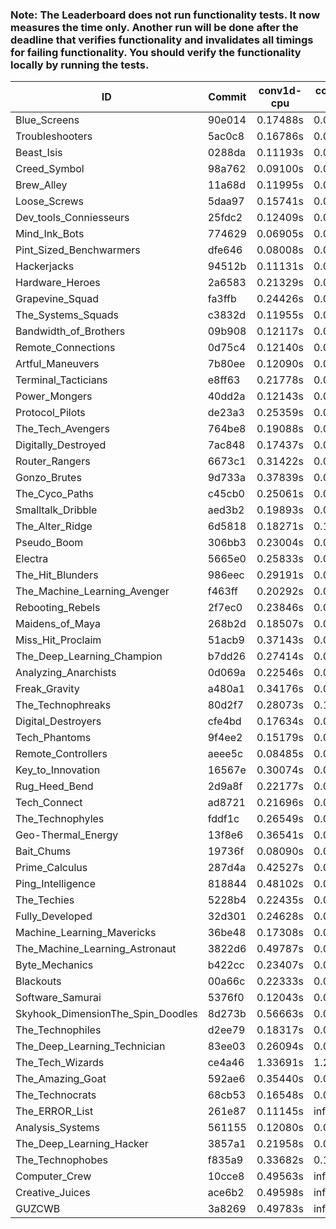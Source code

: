 ### Note: The Leaderboard does not run functionality tests. It now measures the time only. Another run will be done after the deadline that verifies functionality and invalidates all timings for failing functionality. You should verify the functionality locally by running the tests.

|ID|Commit|conv1d-cpu|conv1d-gpu|DWSPConv2D-gpu|gemm-gpu|avg|
|-|-|-|-|-|-|-|
|Blue_Screens|90e014|0.17488s|0.06307s|2.91941s|1.94216s|1.27488s|
|Troubleshooters|5ac0c8|0.16786s|0.06068s|3.07016s|1.84586s|1.28614s|
|Beast_Isis|0288da|0.11193s|0.08820s|3.04402s|2.07120s|1.32884s|
|Creed_Symbol|98a762|0.09100s|0.04715s|3.34361s|1.94004s|1.35545s|
|Brew_Alley|11a68d|0.11995s|0.04874s|3.34019s|1.98429s|1.37329s|
|Loose_Screws|5daa97|0.15741s|0.06574s|3.28494s|2.03010s|1.38455s|
|Dev_tools_Conniesseurs|25fdc2|0.12409s|0.05221s|3.34438s|2.05778s|1.39461s|
|Mind_Ink_Bots|774629|0.06905s|0.06909s|3.38013s|2.07484s|1.39828s|
|Pint_Sized_Benchwarmers|dfe646|0.08008s|0.05760s|3.34706s|2.11951s|1.40106s|
|Hackerjacks|94512b|0.11131s|0.06342s|3.34867s|2.10340s|1.40670s|
|Hardware_Heroes|2a6583|0.21329s|0.06999s|3.33803s|2.03414s|1.41386s|
|Grapevine_Squad|fa3ffb|0.24426s|0.06829s|3.28074s|2.07781s|1.41777s|
|The_Systems_Squads|c3832d|0.11955s|0.04631s|3.40050s|2.10913s|1.41887s|
|Bandwidth_of_Brothers|09b908|0.12117s|0.07276s|3.35196s|2.13501s|1.42023s|
|Remote_Connections|0d75c4|0.12140s|0.04919s|3.37593s|2.13883s|1.42134s|
|Artful_Maneuvers|7b80ee|0.12090s|0.07576s|3.35009s|2.15245s|1.42480s|
|Terminal_Tacticians|e8ff63|0.21778s|0.06627s|3.33161s|2.09063s|1.42657s|
|Power_Mongers|40dd2a|0.12143s|0.04943s|3.41460s|2.12516s|1.42766s|
|Protocol_Pilots|de23a3|0.25359s|0.06964s|3.34526s|2.05975s|1.43206s|
|The_Tech_Avengers|764be8|0.19088s|0.06243s|3.39363s|2.08937s|1.43408s|
|Digitally_Destroyed|7ac848|0.17437s|0.06696s|3.36527s|2.14194s|1.43713s|
|Router_Rangers|6673c1|0.31422s|0.07026s|3.34189s|2.04066s|1.44176s|
|Gonzo_Brutes|9d733a|0.37839s|0.04937s|3.28855s|2.05767s|1.44349s|
|The_Cyco_Paths|c45cb0|0.25061s|0.07431s|3.36301s|2.09310s|1.44526s|
|Smalltalk_Dribble|aed3b2|0.19893s|0.06666s|3.35258s|2.17425s|1.44811s|
|The_Alter_Ridge|6d5818|0.18271s|0.10134s|3.37940s|2.14051s|1.45099s|
|Pseudo_Boom|306bb3|0.23004s|0.04706s|3.34861s|2.17987s|1.45140s|
|Electra|5665e0|0.25833s|0.06747s|3.39145s|2.09014s|1.45185s|
|The_Hit_Blunders|986eec|0.29191s|0.05931s|3.32520s|2.13923s|1.45391s|
|The_Machine_Learning_Avenger|f463ff|0.20292s|0.06639s|3.38074s|2.16708s|1.45428s|
|Rebooting_Rebels|2f7ec0|0.23846s|0.06641s|3.31391s|2.20892s|1.45693s|
|Maidens_of_Maya|268b2d|0.18507s|0.06817s|3.23477s|2.35421s|1.46055s|
|Miss_Hit_Proclaim|51acb9|0.37143s|0.07084s|3.33637s|2.07197s|1.46265s|
|The_Deep_Learning_Champion|b7dd26|0.27414s|0.07435s|3.37736s|2.12900s|1.46371s|
|Analyzing_Anarchists|0d069a|0.22546s|0.04866s|3.32987s|2.25302s|1.46425s|
|Freak_Gravity|a480a1|0.34176s|0.07701s|3.36022s|2.08082s|1.46495s|
|The_Technophreaks|80d2f7|0.28073s|0.14304s|3.36181s|2.08176s|1.46684s|
|Digital_Destroyers|cfe4bd|0.17634s|0.06704s|3.35696s|2.26777s|1.46703s|
|Tech_Phantoms|9f4ee2|0.15179s|0.08966s|3.38681s|2.25617s|1.47111s|
|Remote_Controllers|aeee5c|0.08485s|0.04873s|3.61753s|2.16955s|1.48017s|
|Key_to_Innovation|16567e|0.30074s|0.04888s|3.45113s|2.13713s|1.48447s|
|Rug_Heed_Bend|2d9a8f|0.22177s|0.06191s|3.31575s|2.34350s|1.48573s|
|Tech_Connect|ad8721|0.21696s|0.07000s|3.34310s|2.32422s|1.48857s|
|The_Technophyles|fddf1c|0.26549s|0.04500s|3.46360s|2.18074s|1.48871s|
|Geo-Thermal_Energy|13f8e6|0.36541s|0.07322s|3.34995s|2.17105s|1.48991s|
|Bait_Chums|19736f|0.08090s|0.07374s|3.37828s|2.44111s|1.49351s|
|Prime_Calculus|287d4a|0.42527s|0.07955s|3.35509s|2.13526s|1.49879s|
|Ping_Intelligence|818844|0.48102s|0.05928s|3.36879s|2.12727s|1.50909s|
|The_Techies|5228b4|0.22435s|0.07729s|3.34769s|2.42183s|1.51779s|
|Fully_Developed|32d301|0.24628s|0.06671s|3.33357s|2.46837s|1.52873s|
|Machine_Learning_Mavericks|36be48|0.17308s|0.07623s|3.41104s|2.48212s|1.53562s|
|The_Machine_Learning_Astronaut|3822d6|0.49787s|0.07608s|3.37731s|2.19692s|1.53704s|
|Byte_Mechanics|b422cc|0.23407s|0.06314s|3.35322s|2.50749s|1.53948s|
|Blackouts|00a66c|0.22333s|0.07050s|3.46485s|2.45819s|1.55422s|
|Software_Samurai|5376f0|0.12043s|0.04855s|3.39280s|2.90477s|1.61664s|
|Skyhook_DimensionThe_Spin_Doodles|8d273b|0.56663s|0.06760s|3.36926s|2.59525s|1.64968s|
|The_Technophiles|d2ee79|0.18317s|0.04880s|3.34601s|3.11296s|1.67273s|
|The_Deep_Learning_Technician|83ee03|0.26094s|0.06908s|3.40562s|3.10803s|1.71092s|
|The_Tech_Wizards|ce4a46|1.33691s|1.28409s|3.32772s|2.43858s|2.09683s|
|The_Amazing_Goat|592ae6|0.35440s|0.07176s|3.68451s|4.72840s|2.20977s|
|The_Technocrats|68cb53|0.16548s|0.08806s|3.45650s|6.01581s|2.43146s|
|The_ERROR_List|261e87|0.11145s|infs|3.35639s|2.09279s|infs|
|Analysis_Systems|561155|0.12080s|0.04915s|infs|infs|infs|
|The_Deep_Learning_Hacker|3857a1|0.21958s|0.07508s|infs|2.19999s|infs|
|The_Technophobes|f835a9|0.33682s|0.18870s|infs|2.11518s|infs|
|Computer_Crew|10cce8|0.49563s|infs|infs|4.77594s|infs|
|Creative_Juices|ace6b2|0.49598s|infs|infs|4.78964s|infs|
|GUZCWB|3a8269|0.49783s|infs|infs|4.78550s|infs|
